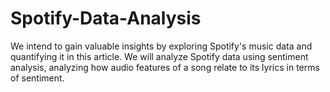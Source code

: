# Spotify-Data-Analysis
We intend to gain valuable insights by exploring Spotify's music data and quantifying it in this article. We will analyze Spotify data using sentiment analysis, analyzing how audio features of a song relate to its lyrics in terms of sentiment.
